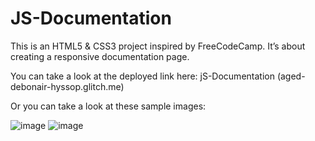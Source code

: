 # JS-Documentation
This is an HTML5 & CSS3 project inspired by FreeCodeCamp. 
It’s about creating a responsive documentation page. 

You can take a look at the deployed link here: 
jS-Documentation (aged-debonair-hyssop.glitch.me)

Or you can take a look at these sample images:

![image](https://user-images.githubusercontent.com/72417447/142728695-df0e94af-6412-465e-90a8-3d32595874e8.png)
![image](https://user-images.githubusercontent.com/72417447/142728854-6ffcb82f-1a84-4306-ac75-f3953dafebaa.png)
